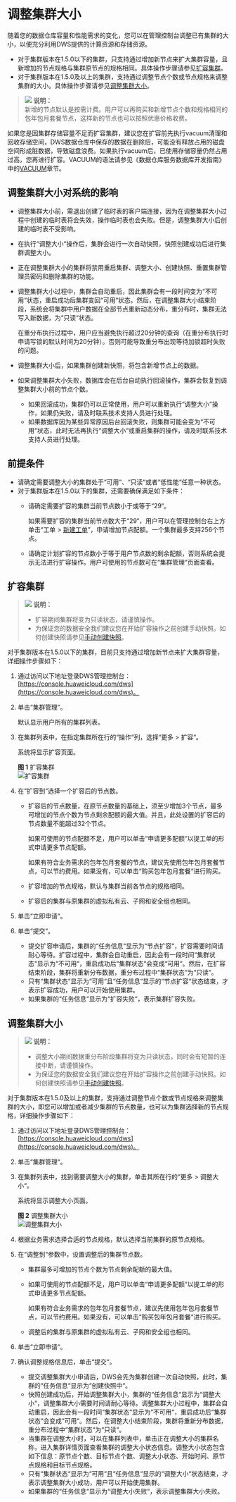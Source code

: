 # 调整集群大小<a name="dws_01_0023"></a>

随着您的数据仓库容量和性能需求的变化，您可以在管理控制台调整已有集群的大小，以便充分利用DWS提供的计算资源和存储资源。

-   对于集群版本在1.5.0以下的集群，只支持通过增加新节点来扩大集群容量，且新增加的节点规格与集群原节点的规格相同。具体操作步骤请参见[扩容集群](#section31992607155626)。
-   对于集群版本在1.5.0及以上的集群，支持通过调整节点个数或节点规格来调整集群的大小。具体操作步骤请参见[调整集群大小](#section12918122613613)。

>![](public_sys-resources/icon-note.gif) **说明：**   
>新增的节点默认是按需计费。用户可以再购买和新增节点个数和规格相同的包年包月套餐节点，这样新的节点也可以按照优惠价格收费。  

如果您是因集群存储容量不足而扩容集群，建议您在扩容前先执行vacuum清理和回收存储空间，DWS数据仓库中保存的数据在删除后，可能没有释放占用的磁盘空间形成脏数据，导致磁盘浪费。如果执行vacuum后，已使用存储容量仍然占用过高，您再进行扩容。VACUUM的语法请参见《数据仓库服务数据库开发指南》中的[VACUUM](https://support.huaweicloud.com/devg-dws/vacuum.html)章节。

## 调整集群大小对系统的影响<a name="section197614545591"></a>

-   调整集群大小前，需退出创建了临时表的客户端连接，因为在调整集群大小过程中创建的临时表将会失效，操作临时表也会失败。但是，调整集群大小后创建的临时表不受影响。
-   在执行“调整大小“操作后，集群会进行一次自动快照，快照创建成功后进行集群调整大小。
-   正在调整集群大小的集群将禁用重启集群、调整大小、创建快照、重置集群管理员密码和删除集群的功能。
-   调整集群大小过程中，集群会自动重启，因此集群会有一段时间变为“不可用“状态，重启成功后集群变回“可用“状态。然后，在调整集群大小结束阶段，系统会将集群中用户数据在全部节点重新动态分布，重分布时，集群无法写入新数据，为“只读“状态。

    在重分布执行过程中，用户应当避免执行超过20分钟的查询（在重分布执行时申请写锁的默认时间为20分钟）。否则可能导致重分布出现等待加锁超时失败的问题。

-   调整集群大小后，如果集群创建新快照，将包含新增节点上的数据。
-   如果调整集群大小失败，数据库会在后台自动执行回滚操作，集群会恢复到调整集群大小前的节点个数。
    -   如果回滚成功，集群仍可以正常使用，用户可以重新执行“调整大小“操作，如果仍失败，请及时联系技术支持人员进行处理。
    -   如果数据库因为某些异常原因后台回滚失败，则集群可能会变为“不可用“状态，此时无法再执行“调整大小“或重启集群的操作，请及时联系技术支持人员进行处理。


## 前提条件<a name="section18865182981110"></a>

-   请确定需要调整大小的集群处于“可用“、“只读“或者“低性能“任意一种状态。
-   对于集群版本在1.5.0以下的集群，还需要确保满足如下条件：
    -   请确定需要扩容的集群当前节点数小于或等于“29“。

        如果需要扩容的集群当前节点数大于“29“，用户可以在管理控制台右上方单击“工单 \>  [新建工单](https://console.huaweicloud.com/ticket/#/ticketindex/createIndex)”，申请增加节点配额。一个集群最多支持256个节点。

    -   请确定计划扩容的节点数小于等于用户节点数的剩余配额，否则系统会提示无法进行扩容操作。用户可使用的节点数可在“集群管理“页面查看。


## 扩容集群<a name="section31992607155626"></a>

>![](public_sys-resources/icon-note.gif) **说明：**   
>-   扩容期间集群将变为只读状态，请谨慎操作。  
>-   为保证您的数据安全我们建议您在开始扩容操作之前创建手动快照。如何创建快照请参见[手动创建快照](手动创建快照.md)。  

对于集群版本在1.5.0以下的集群，目前只支持通过增加新节点来扩大集群容量，详细操作步骤如下：

1.  通过访问以下地址登录DWS管理控制台：[https://console.huaweicloud.com/dws](https://console.huaweicloud.com/dws)。
2.  单击“集群管理“。

    默认显示用户所有的集群列表。

3.  在集群列表中，在指定集群所在行的“操作“列，选择“更多  \>  扩容“。

    系统将显示扩容页面。

    **图 1**  扩容集群<a name="fig1111204312162"></a>  
    ![](figures/扩容集群.png "扩容集群")

4.  在“扩容到“选择一个扩容后的节点数。
    -   扩容后的节点数量，在原节点数量的基础上，须至少增加3个节点，最多可增加的节点个数为节点剩余配额的最大值。并且，此处设置的扩容后的节点数量不能超过32个节点。

        如果可使用的节点配额不足，用户可以单击“申请更多配额“以提工单的形式申请更多节点配额。

        如果有符合业务需求的包年包月套餐的节点，建议先使用包年包月套餐节点，可以节约费用。如果没有，可以单击“购买包年包月套餐“进行购买。

    -   扩容增加的节点规格，默认与集群当前各节点的规格相同。
    -   扩容后的集群与原集群的虚拟私有云、子网和安全组也相同。

5.  单击“立即申请“。
6.  单击“提交“。
    -   提交扩容申请后，集群的“任务信息“显示为“节点扩容“，扩容需要时间请耐心等待。扩容过程中，集群会自动重启，因此会有一段时间“集群状态“显示为“不可用“，重启成功后“集群状态“会变成“可用“。然后，在扩容结束阶段，集群将重新分布数据，重分布过程中“集群状态“为“只读“。
    -   只有“集群状态“显示为“可用“且“任务信息“显示的“节点扩容“状态结束，才表示扩容成功，用户可以开始使用集群。
    -   如果集群的“任务信息“显示为“扩容失败“，表示集群扩容失败。


## 调整集群大小<a name="section12918122613613"></a>

>![](public_sys-resources/icon-note.gif) **说明：**   
>-   调整大小期间数据重分布阶段集群将变为只读状态，同时会有短暂的连接中断，请谨慎操作。  
>-   为保证您的数据安全我们建议您在开始扩容操作之前创建手动快照。如何创建快照请参见[手动创建快照](手动创建快照.md)。  

对于集群版本在1.5.0及以上的集群，支持通过调整节点个数或节点规格来调整集群的大小，即您可以增加或者减少集群的节点数量，也可以为集群选择新的节点规格，详细操作步骤如下：

1.  通过访问以下地址登录DWS管理控制台：[https://console.huaweicloud.com/dws](https://console.huaweicloud.com/dws)。
2.  单击“集群管理“。
3.  在集群列表中，找到需要调整大小的集群，单击其所在行的“更多  \>  调整大小“。

    系统将显示调整大小页面。

    **图 2**  调整集群大小<a name="fig4483546135113"></a>  
    ![](figures/调整集群大小.png "调整集群大小")

4.  根据业务需求选择合适的节点规格，默认选择当前集群的原节点规格。
5.  在“调整到“参数中，设置调整后的集群节点数。
    -   集群最多可增加的节点个数为节点剩余配额的最大值。
    -   如果可使用的节点配额不足，用户可以单击“申请更多配额“以提工单的形式申请更多节点配额。

        如果有符合业务需求的包年包月套餐节点，建议先使用包年包月套餐节点，可以节约费用。如果没有，可以单击“购买包年包月套餐“进行购买。

    -   调整后的集群与原集群的虚拟私有云、子网和安全组也相同。

6.  单击“立即申请“。
7.  确认调整规格信息后，单击“提交“。
    -   提交调整集群大小申请后，DWS会先为集群创建一次自动快照，此时，集群的“任务信息“显示为“创建快照中“。
    -   快照创建成功后，开始调整集群大小，集群的“任务信息“显示为“调整大小“，调整集群大小需要时间请耐心等待。调整集群大小过程中，集群会自动重启，因此会有一段时间“集群状态“显示为“不可用“，重启成功后“集群状态“会变成“可用“。然后，在调整大小结束阶段，集群将重新分布数据，重分布过程中“集群状态“为“只读“。
    -   当集群在调整大小时，可以在集群列表中，单击正在调整大小的集群名称，进入集群详情页面查看集群的调整大小状态信息。调整大小状态包含如下信息：原节点个数、目标节点个数、调整大小状态、开始时间、原节点规格和目标节点规格。
    -   只有“集群状态“显示为“可用“且“任务信息“显示的“调整大小“状态结束，才表示调整集群大小成功，用户可以开始使用集群。
    -   如果集群的“任务信息“显示为“调整大小失败“，表示调整集群大小失败。


